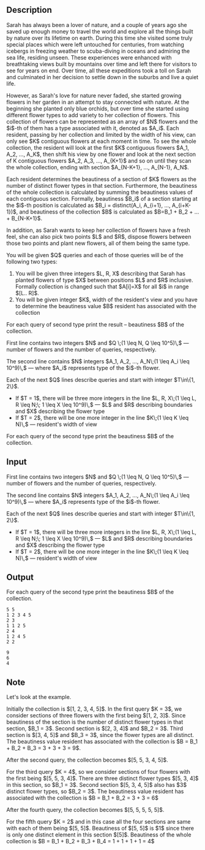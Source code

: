 ## Description

<div><p>Sarah has always been a lover of nature, and a couple of years ago she saved up enough money to travel the world and explore all the things built by nature over its lifetime on earth. During this time she visited some truly special places which were left untouched for centuries, from watching icebergs in freezing weather to scuba-diving in oceans and admiring the sea life, residing unseen. These experiences were enhanced with breathtaking views built by mountains over time and left there for visitors to see for years on end. Over time, all these expeditions took a toll on Sarah and culminated in her decision to settle down in the suburbs and live a quiet life. </p><p>However, as Sarah's love for nature never faded, she started growing flowers in her garden in an attempt to stay connected with nature. At the beginning she planted only blue orchids, but over time she started using different flower types to add variety to her collection of flowers. This collection of flowers can be represented as an array of $N$ flowers and the $i$-th of them has a type associated with it, denoted as $A_i$. Each resident, passing by her collection and limited by the width of his view, can only see $K$ contiguous flowers at each moment in time. To see the whole collection, the resident will look at the first $K$ contiguous flowers $A_1, A_2, ..., A_K$, then shift his view by one flower and look at the next section of K contiguous flowers $A_2, A_3, ..., A_{K+1}$ and so on until they scan the whole collection, ending with section $A_{N-K+1}, ..., A_{N-1}, A_N$.</p><p>Each resident determines the beautiness of a section of $K$ flowers as the number of distinct flower types in that section. Furthermore, the <span class="tex-font-style-bf">beautiness</span> of the whole collection is calculated by summing the beautiness values of each contiguous section. Formally, beautiness $B_i$ of a section starting at the $i$-th position is calculated as $B_i = distinct(A_i, A_{i+1}, ..., A_{i+K-1})$, and <span class="tex-font-style-bf">beautiness</span> of the collection $B$ is calculated as $B=B_1 + B_2 + ... + B_{N-K+1}$.</p><p>In addition, as Sarah wants to keep her collection of flowers have a fresh feel, she can also pick two points $L$ and $R$, dispose flowers between those two points and plant new flowers, all of them being the same type.</p><p>You will be given $Q$ queries and each of those queries will be of the following two types: </p><ol> <li> You will be given three integers $L, R, X$ describing that Sarah has planted flowers of type $X$ between positions $L$ and $R$ inclusive. Formally collection is changed such that $A[i]=X$ for all $i$ in range $[L.. R]$. </li><li> You will be given integer $K$, width of the resident's view and you have to determine the beautiness value $B$ resident has associated with the collection </li></ol><p>For each query of second type print the result – beautiness $B$ of the collection.</p></div><div class="input-specification"><p>First line contains two integers $N$ and $Q \;(1 \leq N, Q \leq 10^5)\,$ — number of flowers and the number of queries, respectively.</p><p>The second line contains $N$ integers $A_1, A_2, ..., A_N\;(1 \leq A_i \leq 10^9)\,$ — where $A_i$ represents type of the $i$-th flower.</p><p>Each of the next $Q$ lines describe queries and start with integer $T\in\{1, 2\}$. </p><ul> <li> If $T = 1$, there will be three more integers in the line $L, R, X\;(1 \leq L, R \leq N;\; 1 \leq X \leq 10^9)\,$ — $L$ and $R$ describing boundaries and $X$ describing the flower type </li><li> If $T = 2$, there will be one more integer in the line $K\;(1 \leq K \leq N)\,$ — resident's width of view </li></ul></div><div class="output-specification"><p>For each query of the second type print the beautiness $B$ of the collection.</p></div>

## Input

<p>First line contains two integers $N$ and $Q \;(1 \leq N, Q \leq 10^5)\,$ — number of flowers and the number of queries, respectively.</p><p>The second line contains $N$ integers $A_1, A_2, ..., A_N\;(1 \leq A_i \leq 10^9)\,$ — where $A_i$ represents type of the $i$-th flower.</p><p>Each of the next $Q$ lines describe queries and start with integer $T\in\{1, 2\}$. </p><ul> <li> If $T = 1$, there will be three more integers in the line $L, R, X\;(1 \leq L, R \leq N;\; 1 \leq X \leq 10^9)\,$ — $L$ and $R$ describing boundaries and $X$ describing the flower type </li><li> If $T = 2$, there will be one more integer in the line $K\;(1 \leq K \leq N)\,$ — resident's width of view </li></ul>

## Output

<p>For each query of the second type print the beautiness $B$ of the collection.</p>





```input1
5 5
1 2 3 4 5
2 3
1 1 2 5
2 4
1 2 4 5
2 2
```




```output1
9
6
4
```



## Note

<p>Let's look at the example.</p><p>Initially the collection is $[1, 2, 3, 4, 5]$. In the first query $K = 3$, we consider sections of three flowers with the first being $[1, 2, 3]$. Since beautiness of the section is the number of distinct flower types in that section, $B_1 = 3$. Second section is $[2, 3, 4]$ and $B_2 = 3$. Third section is $[3, 4, 5]$ and $B_3 = 3$, since the flower types are all distinct. The beautiness value resident has associated with the collection is $B = B_1 + B_2 + B_3 = 3 + 3 + 3 = 9$.</p><p>After the second query, the collection becomes $[5, 5, 3, 4, 5]$. </p><p>For the third query $K = 4$, so we consider sections of four flowers with the first being $[5, 5, 3, 4]$. There are three distinct flower types $[5, 3, 4]$ in this section, so $B_1 = 3$. Second section $[5, 3, 4, 5]$ also has $3$ distinct flower types, so $B_2 = 3$. The beautiness value resident has associated with the collection is $B = B_1 + B_2 = 3 + 3 = 6$</p><p>After the fourth query, the collection becomes $[5, 5, 5, 5, 5]$.</p><p>For the fifth query $K = 2$ and in this case all the four sections are same with each of them being $[5, 5]$. Beautiness of $[5, 5]$ is $1$ since there is only one distinct element in this section $[5]$. Beautiness of the whole collection is $B = B_1 + B_2 + B_3 + B_4 = 1 + 1 + 1 + 1 = 4$</p>
